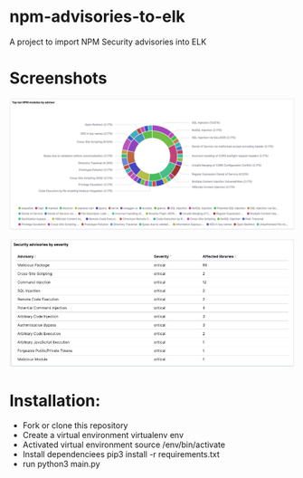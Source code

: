 # npm-advisories-to-elk
A project to import NPM Security advisories into ELK

# Screenshots

![main screenshot](https://github.com/michaelhidalgo/npm-advisories-to-elk/blob/master/resources/main.jpg)



![NPM advisories by severity](https://github.com/michaelhidalgo/npm-advisories-to-elk/blob/master/resources/security-advisories-by-severity.jpg)


# Installation:

+ Fork or clone this repository
+ Create a virtual environment virtualenv env
+ Activated virtual environment source /env/bin/activate
+ Install dependenciees pip3 install -r requirements.txt
+ run python3 main.py
